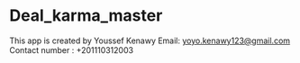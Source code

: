 # Deal_karma_master
This app is created by Youssef Kenawy 
Email: yoyo.kenawy123@gmail.com 
Contact number : +201110312003
